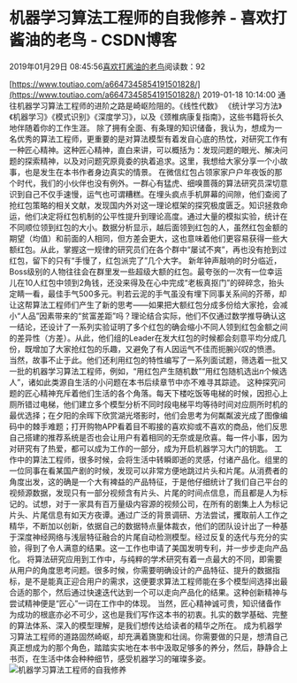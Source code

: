 
# 机器学习算法工程师的自我修养 - 喜欢打酱油的老鸟 - CSDN博客


2019年01月29日 08:45:56[喜欢打酱油的老鸟](https://me.csdn.net/weixin_42137700)阅读数：92


[https://www.toutiao.com/a6647345854191501828/](https://www.toutiao.com/a6647345854191501828/)
2019-01-18 10:14:00
通往机器学习算法工程师的进阶之路是崎岖险阻的。《线性代数》 《统计学习方法》《机器学习》《模式识别》《深度学习》，以及《颈椎病康复指南》，这些书籍将长久地伴随着你的工作生涯。
除了拥有全面、有条理的知识储备，我认为，想成为一名优秀的算法工程师，更重要的是对算法模型有着发自心底的热忱，对研究工作有一种匠心精神。这种匠心精神，直白来讲，可以概括为：发现问题的眼光、解决问题的探索精神，以及对问题究原竟委的执着追求。这里，我想给大家分享一个小故事，也是发生在本书作者身边真实的情景。
在微信红包占领家家户户年夜饭的那个时代，我们的小伙伴也没有例外。一群心有猛虎、细嗅蔷薇的算法研究员深切意识到自己不仅手速慢，运气也可谓糟糕。在埋头疯点手机屏幕的间隙，他们查阅了抢红包策略的相关文献，发现国内外对这一理论框架的探究极度匮乏。知识拯救命运，他们决定将红包机制的公平性提升到理论高度。通过大量的模拟实验，统计在不同顺位领到红包的大小。数据分析显示，越后面领到红包的人，虽然红包金额的期望（均值）和前面的人相同，但方差会更大，这也意味着他们更容易获得一些大额红包。从此，掌握这一规律的研究员们在各个群中“屡试不爽”，再也没有抢到过红包，留下的只有“手慢了，红包派完了”几个大字。
新年钟声敲响的时分临近，Boss级别的人物往往会在群里发一些超级大额的红包。最夸张的一次有一位幸运儿在10人红包中领到2角钱，还没来得及在心中完成“老板真抠门”的碎碎念，抬头定睛一看，最佳手气500多元。判若云泥的手气虽没有埋下同事关系间的芥蒂，却让这帮算法工程师们产生了新的思考——如果把大额红包分成多份给大家抢，会减小“人品”因素带来的“贫富差距”吗？理论结合实际，他们不仅通过数学推导确认这一结论，还设计了一系列实验证明了多个红包的确会缩小不同人领到红包金额之间的差异性（方差）。从此，他们组的Leader在发大红包的时候都会刻意平均分成几份，既增加了大家抢红包的乐趣，又避免了有人因运气不佳而扼腕兴叹的愤懑。
当然，故事不止于此。他们还利用红包的特性编写了一系列面试题，筛选着一批又一批的机器学习算法工程师，例如，“用红包产生随机数”“用红包随机选出*n*个候选人”，诸如此类源自生活的小问题在本书后续章节中亦不难寻其踪迹。
这种探究问题的匠心精神充斥着他们生活的各个角落。每天下楼吃饭等电梯的时候，因担心上厕所错过电梯，他们建立多个模型分析不同时段电梯平均等待时间对应厕所时机的最优选择；在夕阳的余晖下欣赏湖光塔影时，他们会思考为何粼粼波光成了图像编码中的棘手难题；打开购物APP看着目不暇接的喜欢抑或不喜欢的商品，他们反思自己搭建的推荐系统是否也会让用户有着相同的无奈或是欣喜。每一件小事，因为对研究有了热爱，都可以成为工作的一部分，成为开启机器学习大门的钥匙。
工作中的算法工程师，很多时候，会将生活中转瞬即逝的灵感，付诸产品化。组里的一位同事在看某国产剧的时候，发现可以非常方便地跳过片头和片尾。从消费者的角度出发，这的确是一个大有裨益的产品特征，于是他仔细统计了我们自己平台的视频源数据，发现只有一部分视频含有片头、片尾的时间点信息，而且都是人为标记的。试想，对于一家具有百万量级内容源的视频公司，在所有的剧集上人为标记片头、片尾信息有如天方夜谭。通过广泛的背景调研、方法尝试，攫取前人工作之精华，不断加以创新，依据自己的数据特点量体裁衣，他们的团队设计出了一种基于深度神经网络与浅层特征融合的片尾自动检测模型。经过反复的迭代与充分的实验，得到了令人满意的结果。这一工作也申请了美国发明专利，并一步步走向产品化。
将算法研究应用到工作中，与纯粹的学术研究有着一点最大的不同，即需要从用户的角度思考问题。很多时候，你需要明确设计的产品特征、提升的数据指标，是不是能真正迎合用户的需求，这便要求算法工程师能在多个模型间选择出最合适的那个，然后通过快速迭代达到一个可以走向产品化的结果。这种创新精神与尝试精神便是“匠心”一词在工作中的体现。
当然，匠心精神诚可贵，知识储备作为成功的根底亦必不可少，这也是我们写作这本书的初衷。扎实的数学基础、完整的算法体系、深入的模型理解，是我们想传达给读者的精华之所在。
成为机器学习算法工程师的道路固然崎岖，却充满着旖旎和壮阔。你需要做的只是，想清自己真正想成为的那个角色，踏踏实实地在本书中汲取足够多的养分，然后，静静合上书页，在生活中体会种种细节，感受机器学习的璀璨多姿。
![机器学习算法工程师的自我修养](http://p3.pstatp.com/large/pgc-image/f931e4e66b374f2ab31afe7444d72536)

